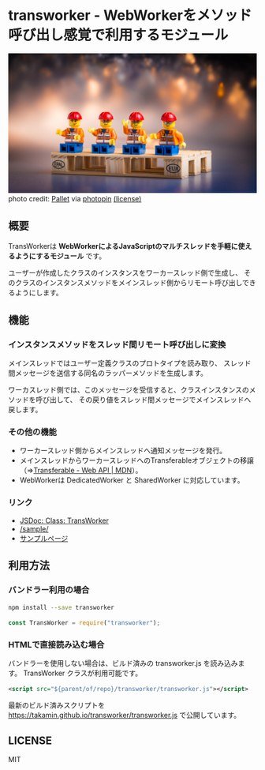 transworker - WebWorkerをメソッド呼び出し感覚で利用するモジュール
=================================================================

![](image/readme_top.png "TransWorker")  
photo credit: <a href="http://www.flickr.com/photos/57763385@N03/16058283699">Pallet</a>
via <a href="http://photopin.com">photopin</a>
<a href="https://creativecommons.org/licenses/by-nc-nd/2.0/">(license)</a>

概要
----

TransWorkerは __WebWorkerによるJavaScriptのマルチスレッドを手軽に使えるようにするモジュール__ です。

ユーザーが作成したクラスのインスタンスをワーカースレッド側で生成し、
そのクラスのインスタンスメソッドをメインスレッド側からリモート呼び出しできるようにします。

機能
----


### インスタンスメソッドをスレッド間リモート呼び出しに変換

メインスレッドではユーザー定義クラスのプロトタイプを読み取り、
スレッド間メッセージを送信する同名のラッパーメソッドを生成します。

ワーカスレッド側では、このメッセージを受信すると、クラスインスタンスのメソッドを呼び出して、
その戻り値をスレッド間メッセージでメインスレッドへ戻します。

### その他の機能

* ワーカースレッド側からメインスレッドへ通知メッセージを発行。
* メインスレッドからワーカースレッドへのTransferableオブジェクトの移譲（⇒[Transferable - Web API | MDN](https://developer.mozilla.org/ja/docs/Web/API/Transferable)）。
* WebWorkerは DedicatedWorker と SharedWorker に対応しています。

### リンク

* [JSDoc: Class: TransWorker](https://takamin.github.io/transworker/docs/TransWorker.html)
* [/sample/](https://github.com/takamin/transworker/tree/master/sample)
* [サンプルページ](https://takamin.github.io/transworker/sample/)

利用方法
--------

### バンドラー利用の場合

```bash
npm install --save transworker
```

```javascript
const TransWorker = require("transworker");
```

### HTMLで直接読み込む場合

バンドラーを使用しない場合は、ビルド済みの transworker.js を読み込みます。
TransWorker クラスが利用可能です。

```xml
<script src="${parent/of/repo}/transworker/transworker.js"></script>
```

最新のビルド済みスクリプトを https://takamin.github.io/transworker/transworker.js で公開しています。

LICENSE
-------

MIT
